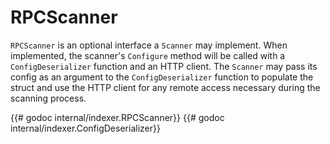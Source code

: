 # RPCScanner
`RPCScanner` is an optional interface a `Scanner` may implement.
When implemented, the scanner's `Configure` method will be called with a
`ConfigDeserializer` function and an HTTP client.
The `Scanner` may pass its config as an argument to the `ConfigDeserializer`
function to populate the struct and use the HTTP client for any remote access
necessary during the scanning process.

{{# godoc internal/indexer.RPCScanner}}
{{# godoc internal/indexer.ConfigDeserializer}}
